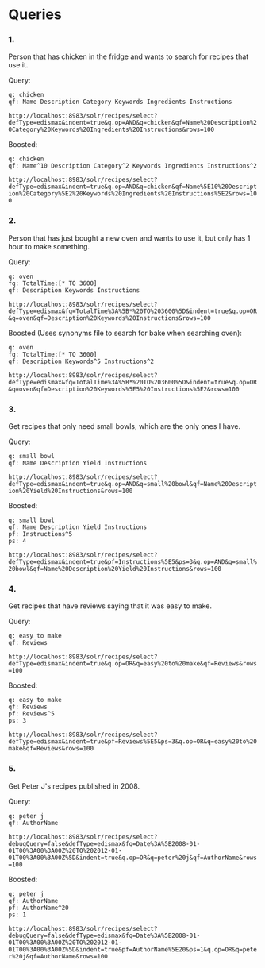 # Queries

### 1.

Person that has chicken in the fridge and wants to search for recipes that use it.

Query:
```
q: chicken
qf: Name Description Category Keywords Ingredients Instructions
```
`http://localhost:8983/solr/recipes/select?defType=edismax&indent=true&q.op=AND&q=chicken&qf=Name%20Description%20Category%20Keywords%20Ingredients%20Instructions&rows=100`

Boosted:
```
q: chicken
qf: Name^10 Description Category^2 Keywords Ingredients Instructions^2
```
`http://localhost:8983/solr/recipes/select?defType=edismax&indent=true&q.op=AND&q=chicken&qf=Name%5E10%20Description%20Category%5E2%20Keywords%20Ingredients%20Instructions%5E2&rows=100`


### 2.

Person that has just bought a new oven and wants to use it, but only has 1 hour to make something.

Query:
```
q: oven
fq: TotalTime:[* TO 3600]
qf: Description Keywords Instructions
```
`http://localhost:8983/solr/recipes/select?defType=edismax&fq=TotalTime%3A%5B*%20TO%203600%5D&indent=true&q.op=OR&q=oven&qf=Description%20Keywords%20Instructions&rows=100`

Boosted (Uses synonyms file to search for bake when searching oven):
```
q: oven
fq: TotalTime:[* TO 3600]
qf: Description Keywords^5 Instructions^2
```
`http://localhost:8983/solr/recipes/select?defType=edismax&fq=TotalTime%3A%5B*%20TO%203600%5D&indent=true&q.op=OR&q=oven&qf=Description%20Keywords%5E5%20Instructions%5E2&rows=100`


### 3.

Get recipes that only need small bowls, which are the only ones I have.

Query:
```
q: small bowl
qf: Name Description Yield Instructions
```
`http://localhost:8983/solr/recipes/select?defType=edismax&indent=true&q.op=AND&q=small%20bowl&qf=Name%20Description%20Yield%20Instructions&rows=100`

Boosted:
```
q: small bowl
qf: Name Description Yield Instructions
pf: Instructions^5
ps: 4
```
`http://localhost:8983/solr/recipes/select?defType=edismax&indent=true&pf=Instructions%5E5&ps=3&q.op=AND&q=small%20bowl&qf=Name%20Description%20Yield%20Instructions&rows=100`


### 4.

Get recipes that have reviews saying that it was easy to make.

Query:
```
q: easy to make
qf: Reviews
```
`http://localhost:8983/solr/recipes/select?defType=edismax&indent=true&q.op=OR&q=easy%20to%20make&qf=Reviews&rows=100`

Boosted:
```
q: easy to make
qf: Reviews
pf: Reviews^5
ps: 3
```
`http://localhost:8983/solr/recipes/select?defType=edismax&indent=true&pf=Reviews%5E5&ps=3&q.op=OR&q=easy%20to%20make&qf=Reviews&rows=100`


### 5.

Get Peter J's recipes published in 2008.

Query:
```
q: peter j
qf: AuthorName
```
`http://localhost:8983/solr/recipes/select?debugQuery=false&defType=edismax&fq=Date%3A%5B2008-01-01T00%3A00%3A00Z%20TO%202012-01-01T00%3A00%3A00Z%5D&indent=true&q.op=OR&q=peter%20j&qf=AuthorName&rows=100`

Boosted:
```
q: peter j
qf: AuthorName
pf: AuthorName^20
ps: 1
```
`http://localhost:8983/solr/recipes/select?debugQuery=false&defType=edismax&fq=Date%3A%5B2008-01-01T00%3A00%3A00Z%20TO%202012-01-01T00%3A00%3A00Z%5D&indent=true&pf=AuthorName%5E20&ps=1&q.op=OR&q=peter%20j&qf=AuthorName&rows=100`


